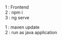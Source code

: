 1 : Frontend  <br>
2 : npm i <br>
3 : ng serve 

1 : maven update <br>
2 : run as java application 
